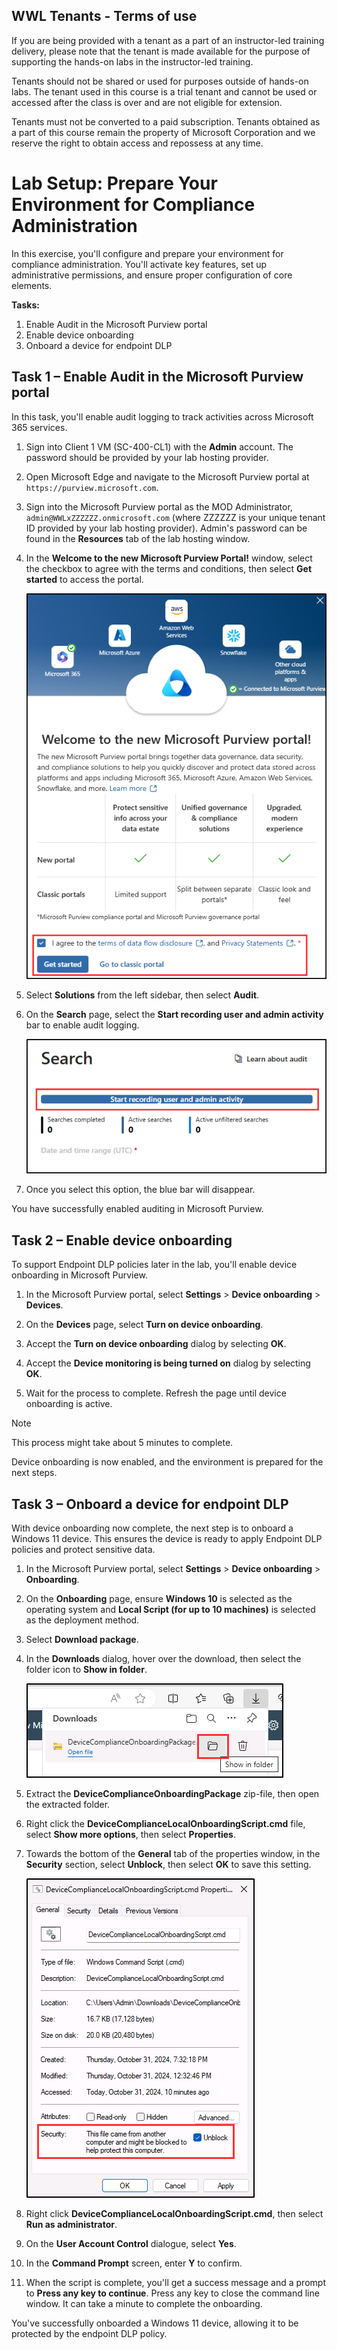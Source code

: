 ## WWL Tenants - Terms of use

If you are being provided with a tenant as a part of an instructor-led training delivery, please note that the tenant is made available for the purpose of supporting the hands-on labs in the instructor-led training.

Tenants should not be shared or used for purposes outside of hands-on labs. The tenant used in this course is a trial tenant and cannot be used or accessed after the class is over and are not eligible for extension.

Tenants must not be converted to a paid subscription. Tenants obtained as a part of this course remain the property of Microsoft Corporation and we reserve the right to obtain access and repossess at any time.

# Lab Setup: Prepare Your Environment for Compliance Administration

In this exercise, you'll configure and prepare your environment for compliance administration. You'll activate key features, set up administrative permissions, and ensure proper configuration of core elements.

**Tasks:**

1. Enable Audit in the Microsoft Purview portal
1. Enable device onboarding
1. Onboard a device for endpoint DLP

## Task 1 – Enable Audit in the Microsoft Purview portal

In this task, you'll enable audit logging to track activities across Microsoft 365 services.

1. Sign into Client 1 VM (SC-400-CL1) with the **Admin** account. The password should be provided by your lab hosting provider.

1. Open Microsoft Edge and navigate to the Microsoft Purview portal at `https://purview.microsoft.com`.

1. Sign into the Microsoft Purview portal as the MOD Administrator, `admin@WWLxZZZZZZ.onmicrosoft.com` (where ZZZZZZ is your unique tenant ID provided by your lab hosting provider). Admin's password can be found in the **Resources** tab of the lab hosting window.

1. In the **Welcome to the new Microsoft Purview Portal!** window, select the checkbox to agree with the terms and conditions, then select **Get started** to access the portal.

    ![Screenshot showing the Welcome to the new Microsoft Purview portal screen.](../Media/new-purview-portal-get-started.png)

1. Select **Solutions** from the left sidebar, then select **Audit**.

1. On the **Search** page, select the **Start recording user and admin activity** bar to enable audit logging.

    ![Screenshot showing the Start recording user and admin activity button.](../Media/enable-audit-button.png)

1. Once you select this option, the blue bar will disappear.

You have successfully enabled auditing in Microsoft Purview.

## Task 2 – Enable device onboarding

To support Endpoint DLP policies later in the lab, you'll enable device onboarding in Microsoft Purview.

1. In the Microsoft Purview portal, select **Settings** > **Device onboarding** > **Devices**.

1. On the **Devices** page, select **Turn on device onboarding**.

1. Accept the **Turn on device onboarding** dialog by selecting **OK**.

1. Accept the **Device monitoring is being turned on** dialog by selecting **OK**.

1. Wait for the process to complete. Refresh the page until device onboarding is active.

>[!note]
>This process might take about 5 minutes to complete.

Device onboarding is now enabled, and the environment is prepared for the next steps.

## Task 3 – Onboard a device for endpoint DLP

With device onboarding now complete, the next step is to onboard a Windows 11 device. This ensures the device is ready to apply Endpoint DLP policies and protect sensitive data.

1. In the Microsoft Purview portal, select **Settings** > **Device onboarding** > **Onboarding**.

1. On the **Onboarding** page, ensure **Windows 10** is selected as the operating system and **Local Script (for up to 10 machines)** is selected as the deployment method.

1. Select **Download package**.

1. In the **Downloads** dialog, hover over the download, then select the folder icon to **Show in folder**.

   ![Screenshot showing the Show in folder icon.](../Media/show-in-folder.png)

1. Extract the **DeviceComplianceOnboardingPackage** zip-file, then open the extracted folder.

1. Right click the **DeviceComplianceLocalOnboardingScript.cmd** file, select **Show more options**, then select **Properties**.

1. Towards the bottom of the **General** tab of the properties window, in the **Security** section, select **Unblock**, then select **OK** to save this setting.

   ![Screenshot showing the Show in folder icon.](../Media/unblock-file.png)

1. Right click **DeviceComplianceLocalOnboardingScript.cmd**, then select **Run as administrator**.

1. On the **User Account Control** dialogue, select **Yes**.

1. In the **Command Prompt** screen, enter **Y** to confirm.

1. When the script is complete, you'll get a success message and a prompt to **Press any key to continue**. Press any key to close the command line window. It can take a minute to complete the onboarding.

You've successfully onboarded a Windows 11 device, allowing it to be protected by the endpoint DLP policy.
